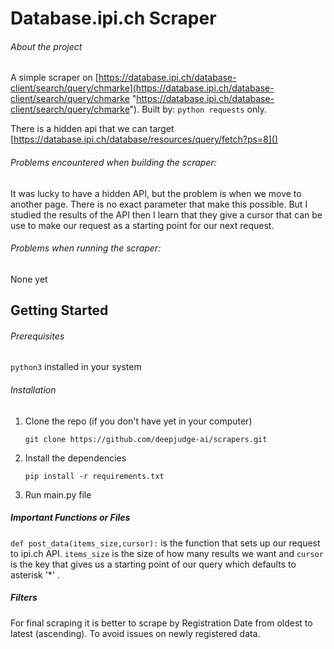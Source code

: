 # Database.ipi.ch Scraper


###### About the project

A simple scraper on [https://database.ipi.ch/database-client/search/query/chmarke](https://database.ipi.ch/database-client/search/query/chmarke "https://database.ipi.ch/database-client/search/query/chmarke"). Built by: `python requests` only.

There is a hidden api that we can target [https://database.ipi.ch/database/resources/query/fetch?ps=8]()

###### Problems encountered when building the scraper:

It was lucky to have a hidden API, but the problem is when we move to another page. There is no exact parameter that make this possible. But I studied the results of the API then I learn that they give a cursor that can be use to make our request as a starting point for our next request.

###### Problems when running the scraper:

None yet


## Getting Started

###### Prerequisites

`python3` installed in your system

###### Installation

1. Clone the repo (if you don't have yet in your computer)
   ```
   git clone https://github.com/deepjudge-ai/scrapers.git
   ```
2. Install the dependencies
   ```
   pip install -r requirements.txt
   ```
3. Run main.py file



##### Important Functions or Files

`def post_data(items_size,cursor):`	is the function that sets up our request to ipi.ch API. `items_size` is the size of how many results we want and `cursor` is the key that gives us a starting point of our query which defaults to asterisk '*' .


##### Filters

For final scraping it is better to scrape by Registration Date from oldest to latest (ascending). To avoid issues on newly registered data.
